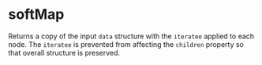 # softMap

Returns a copy of the input `data` structure with the `iteratee` applied to each node. The `iteratee` is prevented from affecting the `children` property so that overall structure is preserved.

```

```

